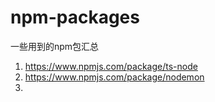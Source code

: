 # npm-packages
一些用到的npm包汇总
1. https://www.npmjs.com/package/ts-node
2. https://www.npmjs.com/package/nodemon
3.
